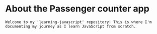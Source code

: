 # About the Passenger counter app

    Welcome to my 'learning-javascript' repository! This is where I'm documenting my journey as I learn JavaScript from scratch.
